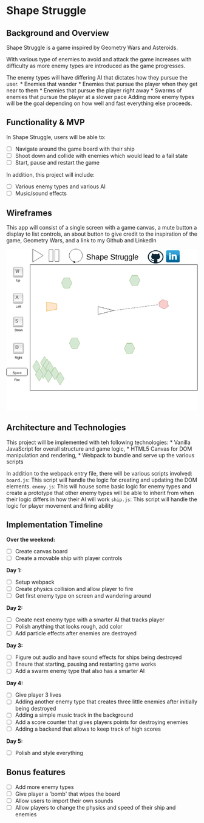 # Shape Struggle

## Background and Overview

Shape Struggle is a game inspired by Geometry Wars and Asteroids.

 With various type of enemies to avoid and attack the
 game increases with difficulty as more enemy types are introduced as the game progresses.

The enemy types will have differing AI that dictates how they pursue the user.
    * Enemies that wander
    * Enemies that pursue the player when they get near to them
    * Enemies that pursue the player right away
    * Swarms of enemies that pursue the player at a slower pace
Adding more enemy types will be the goal depending on how well and fast
everything else proceeds.

## Functionality & MVP

In Shape Struggle, users will be able to:

- [ ] Navigate around the game board with their ship
- [ ] Shoot down and collide with enemies which would lead to a fail state
- [ ] Start, pause and restart the game

In addition, this project will include:
- [ ] Various enemy types and various AI
- [ ] Music/sound effects

## Wireframes

 This app will consist of a single screen with a game canvas, a mute button
 a display to list controls, an about button to give credit to the
 inspiration of the game, Geometry Wars, and a link to my Github and LinkedIn

![Wireframe](https://github.com/gabrieltal/shape_struggle/blob/master/docs/shape_struggle.png)

 ## Architecture and Technologies

 This project will be implemented with teh following technologies:
     * Vanilla JavaScript for overall structure and game logic,
     * HTML5 Canvas for DOM manipulation and rendering,
     * Webpack to bundle and serve up the various scripts

In addition to the webpack entry file, there will be various scripts involved:
  `board.js`: This script will handle the logic for creating and updating the DOM elements.
  `enemy.js`: This will house some basic logic for enemy types and create a prototype that
  other enemy types will be able to inherit from when their logic differs in how their AI will work
  `ship.js`: This script will handle the logic for player movement and firing ability

## Implementation Timeline

**Over the weekend:**
- [ ] Create canvas board
- [ ] Create a movable ship with player controls

**Day 1:**
- [ ] Setup webpack
- [ ] Create physics collision and allow player to fire
- [ ] Get first enemy type on screen and wandering around

**Day 2:**
- [ ] Create next enemy type with a smarter AI that tracks player
- [ ] Polish anything that looks rough, add color
- [ ] Add particle effects after enemies are destroyed

**Day 3:**
- [ ] Figure out audio and have sound effects for ships being destroyed
- [ ] Ensure that starting, pausing and restarting game works
- [ ] Add a swarm enemy type that also has a smarter AI

**Day 4:**
- [ ] Give player 3 lives
- [ ] Adding another enemy type that creates three little enemies after
 initially being destroyed
- [ ] Adding a simple music track in the background
- [ ] Add a score counter that gives players points for destroying enemies
- [ ] Adding a backend that allows to keep track of high scores

**Day 5:**
- [ ] Polish and style everything

## Bonus features

- [ ] Add more enemy types
- [ ] Give player a 'bomb' that wipes the board
- [ ] Allow users to import their own sounds
- [ ] Allow players to change the physics and speed of their ship and enemies
